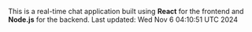 This is a real-time chat application built using **React** for the frontend and **Node.js** for the backend.
Last updated: Wed Nov  6 04:10:51 UTC 2024
